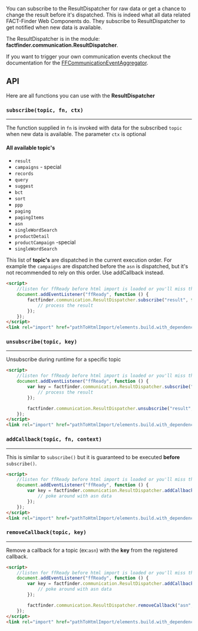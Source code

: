 You can subscribe to the ResultDispatcher for raw data or get a chance to change the result
before it's dispatched. This is indeed what all data related FACT-Finder Web Components do. They
subscribe to ResultDispatcher to get notified when new data is available. 

The ResultDispatcher is in the module: **factfinder.communication.ResultDispatcher**.

If you want to trigger your own communication events checkout the documentation for the [FFCommunicationEventAggregator](/documentation/core-event-aggregator).

 

## API
Here are all functions you can use with the **ResultDispatcher** 

### `subscribe(topic, fn, ctx)`
___
The function supplied in `fn` is invoked with data for the subscribed `topic` when new data is available. The parameter `ctx` is optional

#### All available topic's    
* `result`
* `campaigns` - special
* `records`
* `query`
* `suggest`
* `bct`
* `sort`
* `ppp`
* `paging`
* `pagingItems`
* `asn`
* `singleWordSearch`
* `productDetail`
* `productCampaign` -special
* `singleWordSearch`

This list of **topic's** are dispatched in the current execution order.
 For example the `campaigns` are dispatched before the `asn` is dispatched, but it's not recommended to rely on this order.
  Use addCallback instead.

```html
<script>
    //listen for ffReady before html import is loaded or you'll miss the event
    document.addEventListener("ffReady", function () {
        factfinder.communication.ResultDispatcher.subscribe("result", function (resultData) {
            // process the result
        });
    });
</script>
<link rel="import" href="pathToHtmlImport/elements.build.with_dependencies.html">
```    

### `unsubscribe(topic, key)`
___
Unsubscribe during runtime for a specific topic
```html
<script>
    //listen for ffReady before html import is loaded or you'll miss the event
    document.addEventListener("ffReady", function () {
        var key = factfinder.communication.ResultDispatcher.subscribe("result", function (resultData) {
            // process the result
        });

        factfinder.communication.ResultDispatcher.unsubscribe("result", key);
    });
</script>
<link rel="import" href="pathToHtmlImport/elements.build.with_dependencies.html">
```

### `addCallback(topic, fn, context)`
___
This is similar to `subscribe()` but it is guaranteed to be executed **before** `subscribe()`.
```html
<script>
    //listen for ffReady before html import is loaded or you'll miss the event
    document.addEventListener("ffReady", function () {
        var key = factfinder.communication.ResultDispatcher.addCallback("asn", function (asnData) {
            // poke around with asn data
        });
    });
</script>
<link rel="import" href="pathToHtmlImport/elements.build.with_dependencies.html">
```

### `removeCallback(topic, key)`
___
Remove a callback for a topic (ex:`asn`) with the **key** from the registered callback.
```html
<script>
    //listen for ffReady before html import is loaded or you'll miss the event
    document.addEventListener("ffReady", function () {
        var key = factfinder.communication.ResultDispatcher.addCallback("asn", function (asnData) {
            // poke around with asn data
        });

        factfinder.communication.ResultDispatcher.removeCallback("asn", key);
    });
</script>
<link rel="import" href="pathToHtmlImport/elements.build.with_dependencies.html">
```
